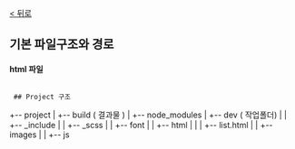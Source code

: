 
[ < 뒤로](https://github.com/netfolder/netfolder.github.io/tree/master/p_guide)
## 기본 파일구조와 경로


#### html 파일
``` css

 ## Project 구조
 ```
 +-- project
 | +-- build ( 결과물 ) 
 | +-- node_modules
 | +-- dev ( 작업폴더)
 | | +-- _include
 | | +-- _scss
 | | +-- font
 | | +-- html
 | | | +-- list.html
 | | +-- images
 | | +-- js
 
 ```